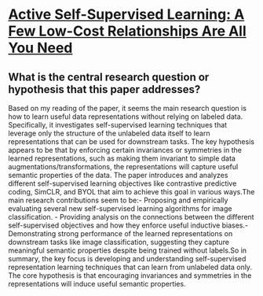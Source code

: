 # [Active Self-Supervised Learning: A Few Low-Cost Relationships Are All   You Need](https://arxiv.org/abs/2303.15256)

## What is the central research question or hypothesis that this paper addresses?

Based on my reading of the paper, it seems the main research question is how to learn useful data representations without relying on labeled data. Specifically, it investigates self-supervised learning techniques that leverage only the structure of the unlabeled data itself to learn representations that can be used for downstream tasks. The key hypothesis appears to be that by enforcing certain invariances or symmetries in the learned representations, such as making them invariant to simple data augmentations/transformations, the representations will capture useful semantic properties of the data. The paper introduces and analyzes different self-supervised learning objectives like contrastive predictive coding, SimCLR, and BYOL that aim to achieve this goal in various ways.The main research contributions seem to be:- Proposing and empirically evaluating several new self-supervised learning algorithms for image classification. - Providing analysis on the connections between the different self-supervised objectives and how they enforce useful inductive biases.- Demonstrating strong performance of the learned representations on downstream tasks like image classification, suggesting they capture meaningful semantic properties despite being trained without labels.So in summary, the key focus is developing and understanding self-supervised representation learning techniques that can learn from unlabeled data only. The core hypothesis is that encouraging invariances and symmetries in the representations will induce useful semantic properties.
